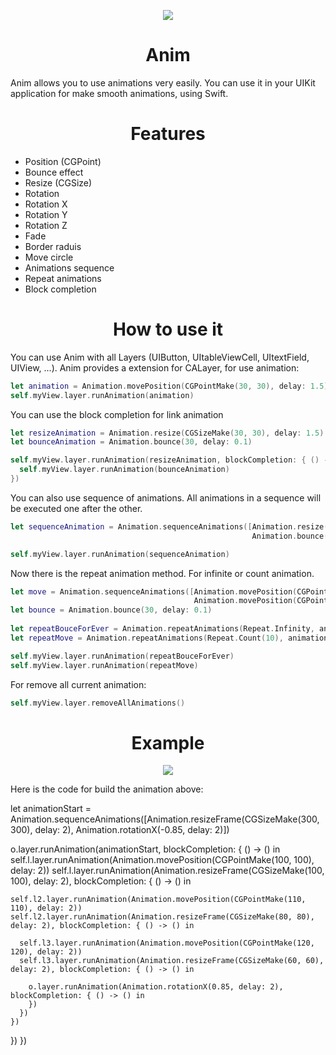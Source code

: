 <p align="center">
  <img src ="https://raw.githubusercontent.com/remirobert/Anim/master/ressources/logo.gif"/>
  <h1 align="center">Anim</h1>
</p>


Anim allows you to use animations very easily. You can use it in your UIKit application for make smooth animations, using Swift. 


<h1 align="center">Features</h1>

 - Position (CGPoint)
 - Bounce effect
 - Resize (CGSize)
 - Rotation
 - Rotation X
 - Rotation Y
 - Rotation Z
 - Fade
 - Border raduis
 - Move circle
 - Animations sequence
 - Repeat animations
 - Block completion
 
<h1 align="center">How to use it</h1>

You can use Anim with all Layers (UIButton, UItableViewCell, UItextField, UIView, ...).
Anim provides a extension for CALayer, for use animation: 

```Swift
let animation = Animation.movePosition(CGPointMake(30, 30), delay: 1.5)
self.myView.layer.runAnimation(animation)
```

You can use the block completion for link animation

```Swift
let resizeAnimation = Animation.resize(CGSizeMake(30, 30), delay: 1.5)
let bounceAnimation = Animation.bounce(30, delay: 0.1)

self.myView.layer.runAnimation(resizeAnimation, blockCompletion: { () -> () in
  self.myView.layer.runAnimation(bounceAnimation)
})
```

You can also use sequence of animations. All animations in a sequence will be executed one after the other.

```Swift
let sequenceAnimation = Animation.sequenceAnimations([Animation.resize(CGSizeMake(30, 30), delay: 1.5),
                                                      Animation.bounce(30, delay: 0.1)])

self.myView.layer.runAnimation(sequenceAnimation)
```

Now there is the repeat animation method. For infinite or count animation.

```Swift
let move = Animation.sequenceAnimations([Animation.movePosition(CGPointMake(10, 10), delay: 1.5),
                                         Animation.movePosition(CGPointMake(30, 30), delay: 1.5)])
let bounce = Animation.bounce(30, delay: 0.1)
                                                      
let repeatBouceForEver = Animation.repeatAnimations(Repeat.Infinity, animationParam: bounce)
let repeatMove = Animation.repeatAnimations(Repeat.Count(10), animationParam: move)

self.myView.layer.runAnimation(repeatBouceForEver)
self.myView.layer.runAnimation(repeatMove)
```

For remove all current animation:

```Swift
self.myView.layer.removeAllAnimations()
```

<h1 align="center">Example</h1>

<p align="center">
  <img src ="https://raw.githubusercontent.com/remirobert/Anim/master/ressources/record1.gif"/>
</p>

Here is the code for build the animation above:


let animationStart = Animation.sequenceAnimations([Animation.resizeFrame(CGSizeMake(300, 300), delay: 2), Animation.rotationX(-0.85, delay: 2)])
        
o.layer.runAnimation(animationStart, blockCompletion: { () -> () in
  self.l.layer.runAnimation(Animation.movePosition(CGPointMake(100, 100), delay: 2))
  self.l.layer.runAnimation(Animation.resizeFrame(CGSizeMake(100, 100), delay: 2), blockCompletion: { () -> () in

    self.l2.layer.runAnimation(Animation.movePosition(CGPointMake(110, 110), delay: 2))
    self.l2.layer.runAnimation(Animation.resizeFrame(CGSizeMake(80, 80), delay: 2), blockCompletion: { () -> () in

      self.l3.layer.runAnimation(Animation.movePosition(CGPointMake(120, 120), delay: 2))
      self.l3.layer.runAnimation(Animation.resizeFrame(CGSizeMake(60, 60), delay: 2), blockCompletion: { () -> () in
                        
        o.layer.runAnimation(Animation.rotationX(0.85, delay: 2), blockCompletion: { () -> () in
        })
      })
    })
  })
})

```
